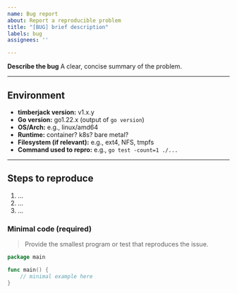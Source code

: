 ```yaml
---
name: Bug report
about: Report a reproducible problem
title: "[BUG] brief description"
labels: bug
assignees: ''

---
```


**Describe the bug**
A clear, concise summary of the problem.

---

## Environment
- **timberjack version:** v1.x.y
- **Go version:** go1.22.x (output of `go version`)
- **OS/Arch:** e.g., linux/amd64
- **Runtime:** container? k8s? bare metal?
- **Filesystem (if relevant):** e.g., ext4, NFS, tmpfs
- **Command used to repro:** e.g., `go test -count=1 ./...`

---

## Steps to reproduce
1. …
2. …
3. …

### Minimal code (required)
> Provide the smallest program or test that reproduces the issue.

```go
package main

func main() {
    // minimal example here
}
